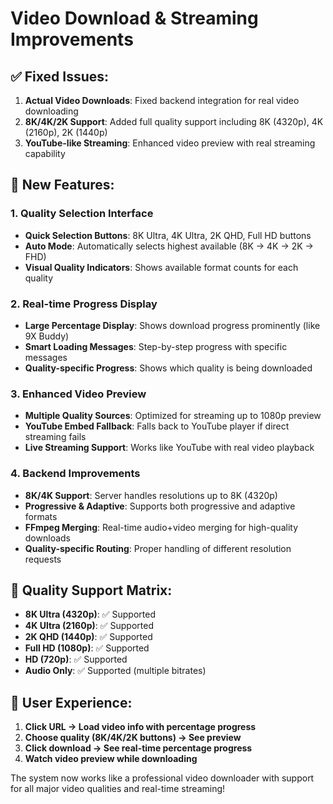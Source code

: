 # Video Download & Streaming Improvements

## ✅ Fixed Issues:
1. **Actual Video Downloads**: Fixed backend integration for real video downloading
2. **8K/4K/2K Support**: Added full quality support including 8K (4320p), 4K (2160p), 2K (1440p)
3. **YouTube-like Streaming**: Enhanced video preview with real streaming capability

## 🚀 New Features:

### 1. **Quality Selection Interface**
- **Quick Selection Buttons**: 8K Ultra, 4K Ultra, 2K QHD, Full HD buttons
- **Auto Mode**: Automatically selects highest available (8K → 4K → 2K → FHD)
- **Visual Quality Indicators**: Shows available format counts for each quality

### 2. **Real-time Progress Display**
- **Large Percentage Display**: Shows download progress prominently (like 9X Buddy)
- **Smart Loading Messages**: Step-by-step progress with specific messages
- **Quality-specific Progress**: Shows which quality is being downloaded

### 3. **Enhanced Video Preview**
- **Multiple Quality Sources**: Optimized for streaming up to 1080p preview
- **YouTube Embed Fallback**: Falls back to YouTube player if direct streaming fails
- **Live Streaming Support**: Works like YouTube with real video playback

### 4. **Backend Improvements**
- **8K/4K Support**: Server handles resolutions up to 8K (4320p)
- **Progressive & Adaptive**: Supports both progressive and adaptive formats
- **FFmpeg Merging**: Real-time audio+video merging for high-quality downloads
- **Quality-specific Routing**: Proper handling of different resolution requests

## 🎯 Quality Support Matrix:
- **8K Ultra (4320p)**: ✅ Supported
- **4K Ultra (2160p)**: ✅ Supported  
- **2K QHD (1440p)**: ✅ Supported
- **Full HD (1080p)**: ✅ Supported
- **HD (720p)**: ✅ Supported
- **Audio Only**: ✅ Supported (multiple bitrates)

## 💫 User Experience:
1. **Click URL → Load video info with percentage progress**
2. **Choose quality (8K/4K/2K buttons) → See preview**
3. **Click download → See real-time percentage progress**
4. **Watch video preview while downloading**

The system now works like a professional video downloader with support for all major video qualities and real-time streaming!
